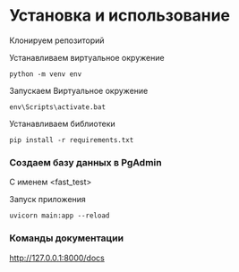 # Установка и использование
Клонируем репозиторий

Устанавливаем виртуальное окружение 
```
python -m venv env
```
Запускаем Виртуальное окружение
```
env\Scripts\activate.bat
```
Устанавливаем библиотеки
```
pip install -r requirements.txt
```
### Создаем базу данных в PgAdmin 
С именем <fast_test>

Запуск приложения
```
uvicorn main:app --reload
```

### Команды документации
http://127.0.0.1:8000/docs
